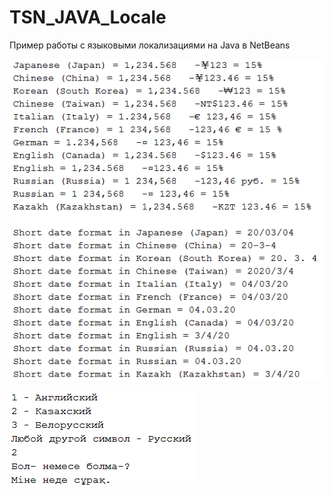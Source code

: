 # TSN_JAVA_Locale
Пример работы с языковыми локализациями на Java в NetBeans

![srcreenshot](screenshot1.png)

![srcreenshot](screenshot2.png)
